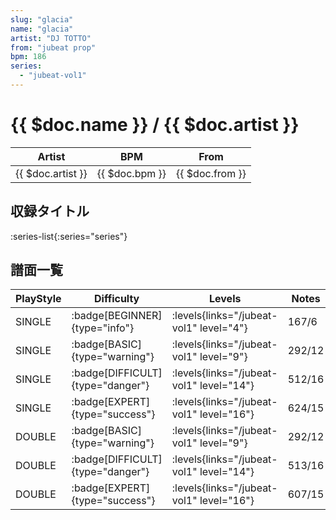 ```yaml
---
slug: "glacia"
name: "glacia"
artist: "DJ TOTTO"
from: "jubeat prop"
bpm: 186
series:
  - "jubeat-vol1"
---
```


# {{ $doc.name }} / {{ $doc.artist }}

|Artist|BPM|From|
|------|---|----|
|{{ $doc.artist }}|{{ $doc.bpm }}|{{ $doc.from }}|

## 収録タイトル

:series-list{:series="series"}

## 譜面一覧

|PlayStyle|Difficulty|Levels|Notes|Movie|
|---------|----------|------|-----|-----|
|SINGLE| :badge[BEGINNER]{type="info"}| :levels{links="/jubeat-vol1" level="4"}|167/6||
|SINGLE| :badge[BASIC]{type="warning"}| :levels{links="/jubeat-vol1" level="9"}|292/12||
|SINGLE| :badge[DIFFICULT]{type="danger"}| :levels{links="/jubeat-vol1" level="14"}|512/16||
|SINGLE| :badge[EXPERT]{type="success"}| :levels{links="/jubeat-vol1" level="16"}|624/15||
|DOUBLE| :badge[BASIC]{type="warning"}| :levels{links="/jubeat-vol1" level="9"}|292/12||
|DOUBLE| :badge[DIFFICULT]{type="danger"}| :levels{links="/jubeat-vol1" level="14"}|513/16||
|DOUBLE| :badge[EXPERT]{type="success"}| :levels{links="/jubeat-vol1" level="16"}|607/15||
